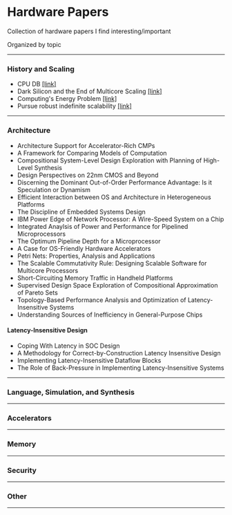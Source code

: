 # Hardware Papers
Collection of hardware papers I find interesting/important

Organized by topic

---

### History and Scaling
- CPU DB [[link]](http://queue.acm.org/detail.cfm?id=2181798)
- Dark Silicon and the End of Multicore Scaling [[link]](http://citeseerx.ist.psu.edu/viewdoc/download?doi=10.1.1.363.8520&rep=rep1&type=pdf)
- Computing's Energy Problem [[link]](http://ieeexplore.ieee.org/document/6757323/)
- Pursue robust indefinite scalability [[link]](http://static.usenix.org/events/hotos11/tech/final_files/Ackley.pdf)

---

### Architecture
- Architecture Support for Accelerator-Rich CMPs
- A Framework for Comparing Models of Computation
- Compositional System-Level Design Exploration with Planning of High-Level Synthesis
- Design Perspectives on 22nm CMOS and Beyond
- Discerning the Dominant Out-of-Order Performance Advantage: Is it Speculation or Dynamism
- Efficient Interaction between OS and Architecture in Heterogeneous Platforms
- The Discipline of Embedded Systems Design
- IBM Power Edge of Network Processor: A Wire-Speed System on a Chip
- Integrated Anaylsis of Power and Performance for Pipelined Microprocessors
- The Optimum Pipeline Depth for a Microprocessor
- A Case for OS-Friendly Hardware Accelerators
- Petri Nets: Properties, Analysis and Applications
- The Scalable Commutativity Rule: Designing Scalable Software for Multicore Processors
- Short-Circuiting Memory Traffic in Handheld Platforms
- Supervised Design Space Exploration of Compositional Approximation of Pareto Sets
- Topology-Based Performance Analysis and Optimization of Latency-Insensitive Systems
- Understanding Sources of Inefficiency in General-Purpose Chips

#### Latency-Insensitive Design
- Coping With Latency in SOC Design
- A Methodology for Correct-by-Construction Latency Insensitive Design
- Implementing Latency-Insensitive Dataflow Blocks
- The Role of Back-Pressure in Implementing Latency-Insensitive Systems

---

### Language, Simulation, and Synthesis

---

### Accelerators

---

### Memory

---

### Security

---

### Other

---

